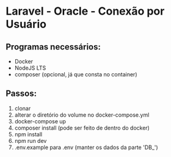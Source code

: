 # Laravel - Oracle - Conexão por Usuário

## Programas necessários:

- Docker
- NodeJS LTS
- composer (opcional, já que consta no container)

## Passos:

1. clonar
1. alterar o diretório do volume no docker-compose.yml
1. docker-compose up
1. composer install (pode ser feito de dentro do docker)
1. npm install
1. npm run dev
1. .env.example para .env (manter os dados da parte 'DB\_')
